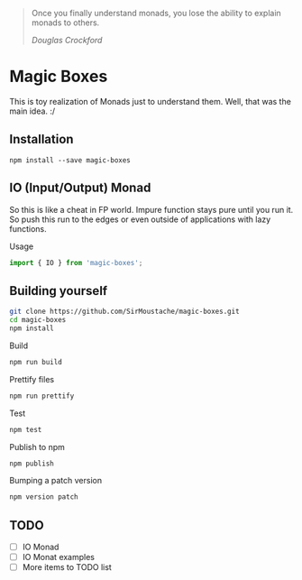 > Once you finally understand monads, you lose the ability to explain monads to others.
>
> _Douglas Crockford_

# Magic Boxes
This is toy realization of Monads just to understand them. Well, that was the main idea.  :/

## Installation

`npm install --save magic-boxes`

## IO (Input/Output) Monad

So this is like a cheat in FP world. Impure function stays pure until you run it. So push this run to the edges or even outside of applications with lazy functions.

Usage 

```javaScript
import { IO } from 'magic-boxes';
```

## Building yourself

```bash
git clone https://github.com/SirMoustache/magic-boxes.git
cd magic-boxes
npm install
```

Build
```bash
npm run build
```

Prettify files
```bash
npm run prettify
```

Test
```bash
npm test
```

Publish to npm
```bash
npm publish
```

Bumping a patch version
```bash
npm version patch
```
## TODO
- [ ] IO Monad
- [ ] IO Monat examples
- [ ] More items to TODO list